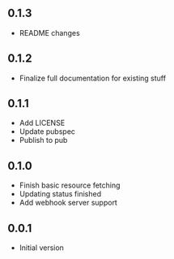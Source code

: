 ## 0.1.3

- README changes

## 0.1.2

- Finalize full documentation for existing stuff

## 0.1.1

- Add LICENSE
- Update pubspec
- Publish to pub

## 0.1.0

- Finish basic resource fetching
- Updating status finished
- Add webhook server support

## 0.0.1

- Initial version
